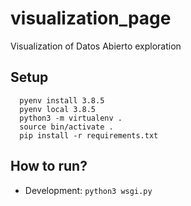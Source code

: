 # visualization_page
Visualization of Datos Abierto exploration

## Setup
```
  pyenv install 3.8.5
  pyenv local 3.8.5
  python3 -m virtualenv .
  source bin/activate .
  pip install -r requirements.txt
```

## How to run?
- Development: `python3 wsgi.py`
